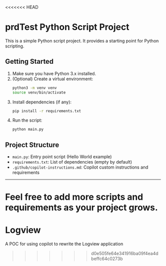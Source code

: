 <<<<<<< HEAD
# prdTest Python Script Project

This is a simple Python script project. It provides a starting point for Python scripting.

## Getting Started

1. Make sure you have Python 3.x installed.
2. (Optional) Create a virtual environment:
   ```sh
   python3 -m venv venv
   source venv/bin/activate
   ```
3. Install dependencies (if any):
   ```sh
   pip install -r requirements.txt
   ```
4. Run the script:
   ```sh
   python main.py
   ```

## Project Structure
- `main.py`: Entry point script (Hello World example)
- `requirements.txt`: List of dependencies (empty by default)
- `.github/copilot-instructions.md`: Copilot custom instructions and requirements

---

Feel free to add more scripts and requirements as your project grows.
=======
# Logview
A POC for using copilot to rewrite the Logview application
>>>>>>> d0e505fe64e341916ba09f4ea4dbeffc64c0273b

